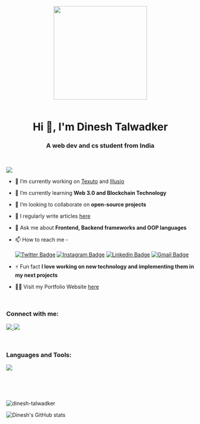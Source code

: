 <div id="header" align="center">
  <img width="250" height="250" src="https://media3.giphy.com/media/qgQUggAC3Pfv687qPC/giphy.gif?cid=6c09b95206a1f2a9e20921044e1f3c3758bcae433516c1f4&rid=giphy.gif" width="100"/>
</div>
<br>
<h1 align="center">Hi 👋, I'm Dinesh Talwadker</h1>
<h3 align="center">A web dev and cs student from India</h3>
<br>

![](https://komarev.com/ghpvc/?username=blaze-pvt)

- 🔭 I’m currently working on [Texuto](https://github.com/texuto) and [Illusio](https://github.com/Illusio-language)

- 🌱 I’m currently learning **Web 3.0 and Blockchain Technology**

- 👯 I’m looking to collaborate on **open-source projects**

- 📝 I regularly write articles [here](https://dev.to/blazeee)

- 💬 Ask me about **Frontend, Backend frameworks and OOP languages**

- 📫 How to reach me -<br>               
[![Twitter Badge](https://img.shields.io/badge/-@talwadkerdinesh-1ca0f1?style=flat-square&labelColor=1ca0f1&logo=twitter&logoColor=white&link=https://twitter.com/talwadkerdinesh)](https://twitter.com/talwadkerdinesh)
[![Instagram Badge](https://img.shields.io/badge/-@blaze.ethh-F44747?style=flat-square&labelColor=F44747&logo=instagram&logoColor=white&link=https://www.instagram.com/blaze.ethh)](https://www.instagram.com/blaze.ethh) 
[![Linkedin Badge](https://img.shields.io/badge/-dineshtalwadker-blue?style=flat-square&logo=Linkedin&logoColor=white&link=https://www.linkedin.com/in/dinesh-talwadker/)](https://www.linkedin.com/in/dinesh-talwadker/)
[![Gmail Badge](https://img.shields.io/badge/-dineshtalwadker@gmail.com-c14438?style=flat-square&logo=Gmail&logoColor=white&link=mailto:dineshtalwadker@gmail.com)](mailto:dineshtalwadker@gmail.com)<br>

- ⚡ Fun fact **I love working on new technology and implementing them in my next projects**

- 🐱‍💻 Visit my Portfolio Website [here](https://dineshdev.herokuapp.com/)
<br>
<h3 align="left">Connect with me:</h3>
<p align="left">
  <a href="https://discord.gg/!Blaze#2800" tooltip="!blaze#2800">
    <img href="https://discord.gg/!Blaze#2800" src="https://skillicons.dev/icons?i=discord" />
  </a>
  <a href="https://www.linkedin.com/in/dinesh-talwadker/">
    <img href="https://www.linkedin.com/in/dinesh-talwadker/" src="https://skillicons.dev/icons?i=linkedin" />
  </a>  
</p>
<br>
<h3 align="left">Languages and Tools:</h3>
<p align="left">
  <a href="https://skillicons.dev">
    <img src="https://skillicons.dev/icons?i=js,jquery,html,css,python,nodejs,mongodb,netlify,nextjs,tailwind,ts,vercel,wordpress,react,git,astro,bash,c,cs,discord,dotnet,express,heroku,jquery,bash,bootstrap," />
  </a>
</p>
<br><br><br>
<p><img align="center" src="https://github-readme-stats.vercel.app/api/top-langs?username=blaze-pvt&show_icons=true&locale=en&layout=compact" alt="dinesh-talwadker" /></p>

![Dinesh's GitHub stats](https://github-readme-stats.vercel.app/api?username=blaze-pvt&show_icons=true&theme=radical)
